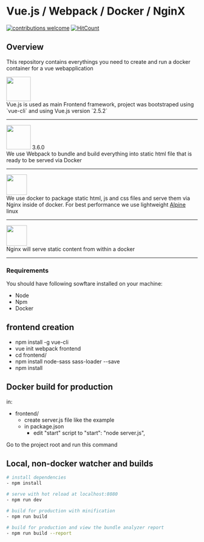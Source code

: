 # Vue.js / Webpack / Docker / NginX 
[![contributions welcome](https://img.shields.io/badge/contributions-welcome-brightgreen.svg?style=flat)](https://github.com/kodi/esta/vue-webpack-docker-nginx)
[![HitCount](http://hits.dwyl.com/kodi/vue-webpack-docker-nginx.svg)](http://hits.dwyl.com/kodi/vue-webpack-docker-nginx)



## Overview

This repository contains everythings you need to create and run a docker container for a vue webapplication


<div>
    <img src="https://upload.wikimedia.org/wikipedia/commons/f/f1/Vue.png" width="64px"/>
    <br>
    Vue.js is used as main Frontend framework, project was bootstraped using `vue-cli` and using Vue.js version `2.5.2`
</div>
<hr/>
<div>
    <img src="https://upload.wikimedia.org/wikipedia/commons/c/c1/Webpack.png" width="64px"/> 3.6.0
    <br/>
    We use Webpack to bundle and build everything into static html file that is ready to be served via Docker
</div>
<hr/>
<div>
    <img src="https://upload.wikimedia.org/wikipedia/commons/7/79/Docker_%28container_engine%29_logo.png" height="54px"/>
    <br/>
    We use docker to package static html, js and css files and serve them via Nginx inside of docker. For best performance we use lightweight <a href="https://alpinelinux.org/">Alpine</a> linux
</div>
<hr/>

<div>
    <img src="https://quiksite.com/wp-content/uploads/2016/09/NGINX-Logo.png" height="54px"/>
    <br/>
    Nginx will serve static content from within a docker
</div>

<hr/>


### Requirements

You should have following sowftare installed on your machine:

- Node
- Npm
- Docker

## frontend creation

- npm install -g vue-cli
- vue init webpack frontend
- cd frontend/
- npm install node-sass sass-loader --save
- npm install


## Docker build for production

in: 
- frontend/
	- create server.js file like the example
	- in package.json
		- edit "start" script to "start": "node server.js",

Go to the project root and run this command


## Local, non-docker watcher and builds

``` bash
# install dependencies
- npm install

# serve with hot reload at localhost:8080
- npm run dev

# build for production with minification
- npm run build

# build for production and view the bundle analyzer report
- npm run build --report

```